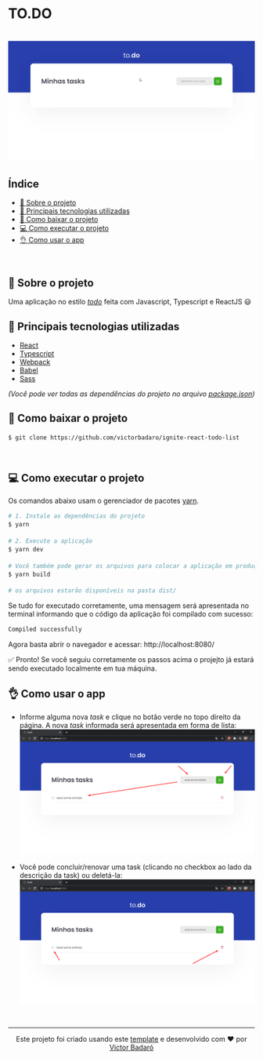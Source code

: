 # TO.DO

<h1 align="center">
    <img src="./docs/running.gif" alt="App">
</h1>

## Índice

* [🧾 Sobre o projeto](#-sobre-o-projeto)
* [🚀 Principais tecnologias utilizadas](#-principais-tecnologias-utilizadas)
* [🔽 Como baixar o projeto](#-como-baixar-o-projeto)
* [💻 Como executar o projeto](#-como-executar-o-projeto)
* [👌 Como usar o app](#-como-usar-o-app)
<br>

## 🧾 Sobre o projeto

Uma aplicação no estilo _[todo](https://todoist.com/)_ feita com Javascript, Typescript e ReactJS 😃
<br>

## 🚀 Principais tecnologias utilizadas

* [React](https://reactjs.org/)
* [Typescript](https://www.typescriptlang.org/)
* [Webpack](https://webpack.js.org/)
* [Babel](https://babeljs.io/)
* [Sass](https://sass-lang.com/)

_(Você pode ver todas as dependências do projeto no arquivo [package.json](./package.json))_
<br>

## 🔽 Como baixar o projeto

```bash
$ git clone https://github.com/victorbadaro/ignite-react-todo-list
```
<br>

## 💻 Como executar o projeto

Os comandos abaixo usam o gerenciador de pacotes [yarn](https://yarnpkg.com/).

```bash
# 1. Instale as dependências do projeto
$ yarn

# 2. Execute a aplicação
$ yarn dev

# Você também pode gerar os arquivos para colocar a aplicação em produção com:
$ yarn build

# os arquivos estarão disponíveis na pasta dist/
```

Se tudo for executado corretamente, uma mensagem será apresentada no terminal informando que o código da aplicação foi compilado com sucesso:

```bash
Compiled successfully
```

Agora basta abrir o navegador e acessar: http://localhost:8080/

✅ Pronto! Se você seguiu corretamente os passos acima o projejto já estará sendo executado localmente em tua máquina.
<br>

## 👌 Como usar o app

* Informe alguma nova _task_ e clique no botão verde no topo direito da página. A nova _task_ informada será apresentada em forma de lista:
    <img src="./docs/add_new_task.png" alt="Adicionando uma nova task">

* Você pode concluir/renovar uma task (clicando no checkbox ao lado da descrição da task) ou deletá-la:
    <img src="./docs/handle_task.png" alt="Manipulando uma task">

<br>

---
<p align="center">Este projeto foi criado usando este <a href="https://github.com/rocketseat-education/ignite-template-reactjs-conceitos-do-react">template</a> e desenvolvido com ❤ por <a href="https://github.com/victorbadaro">Victor Badaró</a></p>